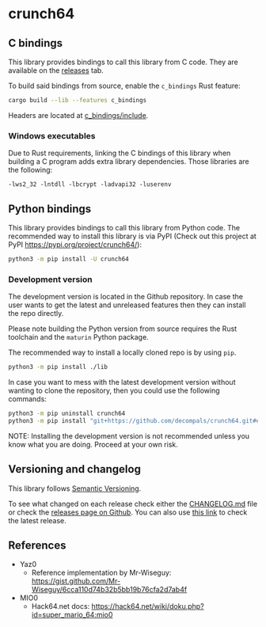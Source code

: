 # crunch64

## C bindings

This library provides bindings to call this library from C code. They are available on the [releases](https://github.com/decompals/crunch64/releases) tab.

To build said bindings from source, enable the `c_bindings` Rust feature:

```bash
cargo build --lib --features c_bindings
```

Headers are located at [c_bindings/include](c_bindings/include).

### Windows executables

Due to Rust requirements, linking the C bindings of this library when building a C program adds extra library dependencies. Those libraries are the following:

```plain_text
-lws2_32 -lntdll -lbcrypt -ladvapi32 -luserenv
```

## Python bindings

This library provides bindings to call this library from Python code. The recommended way to install this library is via PyPI (Check out this project at PyPI <https://pypi.org/project/crunch64/>):

```bash
python3 -m pip install -U crunch64
```

### Development version

The development version is located in the Github repository. In case the user wants to get the latest and unreleased features then they can install the repo directly.

Please note building the Python version from source requires the Rust toolchain and the `maturin` Python package.

The recommended way to install a locally cloned repo is by using `pip`.

```bash
python3 -m pip install ./lib
```

In case you want to mess with the latest development version without wanting to clone the repository, then you could use the following commands:

```bash
python3 -m pip uninstall crunch64
python3 -m pip install "git+https://github.com/decompals/crunch64.git#egg=crunch64&subdirectory=lib"
```

NOTE: Installing the development version is not recommended unless you know what you are doing. Proceed at your own risk.

## Versioning and changelog

This library follows [Semantic Versioning](https://semver.org/spec/v2.0.0.html).

To see what changed on each release check either the [CHANGELOG.md](CHANGELOG.md)
file or check the [releases page on Github](https://github.com/decompals/crunch64/releases).
You can also use [this link](https://github.com/decompals/crunch64/releases/latest)
to check the latest release.

## References

- Yaz0
  - Reference implementation by Mr-Wiseguy: <https://gist.github.com/Mr-Wiseguy/6cca110d74b32b5bb19b76cfa2d7ab4f>
- MIO0
  - Hack64.net docs: <https://hack64.net/wiki/doku.php?id=super_mario_64:mio0>
